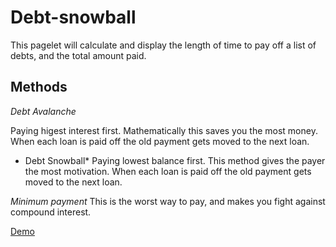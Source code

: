 # Debt-snowball
This pagelet will calculate and display the length of time to pay off a list of debts, and the total amount paid.

## Methods
*Debt Avalanche*

Paying higest interest first. Mathematically this saves you the most money. When each loan is paid off the old payment gets moved to the next loan.

* Debt Snowball*
Paying lowest balance first. This method gives the payer the most motivation. When each loan is paid off the old payment gets moved to the next loan.

*Minimum payment*
This is the worst way to pay, and makes you fight against compound interest.

[Demo](http://www.learnedwealth.com/calc)